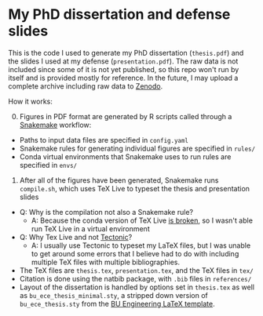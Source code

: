 # My PhD dissertation and defense slides

This is the code I used to generate my PhD dissertation (`thesis.pdf`) and the slides I used at my defense (`presentation.pdf`).
The raw data is not included since some of it is not yet published, so this repo won't run by itself and is provided mostly for reference.
In the future, I may upload a complete archive including raw data to [Zenodo](https://zenodo.org/).

How it works:

0. Figures in PDF format are generated by R scripts called through a [Snakemake](https://snakemake.readthedocs.io/en/stable/) workflow:
  - Paths to input data files are specified in `config.yaml`
  - Snakemake rules for generating individual figures are specified in `rules/`
  - Conda virtual environments that Snakemake uses to run rules are specified in `envs/`
1. After all of the figures have been generated, Snakemake runs `compile.sh`, which uses TeX Live to typeset the thesis and presentation slides
  - Q: Why is the compilation not also a Snakemake rule?
    - A: Because the conda version of TeX Live [is broken](https://github.com/conda-forge/texlive-core-feedstock/issues/19#issuecomment-364760571), so I wasn't able run TeX Live in a virtual environment
  - Q: Why Tex Live and not [Tectonic](https://tectonic-typesetting.github.io/en-US/)?
    - A: I usually use Tectonic to typeset my LaTeX files, but I was unable to get around some errors that I believe had to do with including multiple TeX files with multiple bibliographies.
  - The TeX files are `thesis.tex`, `presentation.tex`, and the TeX files in `tex/`
  - Citation is done using the natbib package, with `.bib` files in `references/`
  - Layout of the dissertation is handled by options set in `thesis.tex` as well as `bu_ece_thesis_minimal.sty`, a stripped down version of `bu_ece_thesis.sty` from the [BU Engineering LaTeX template](http://www.bu.edu/eng/departments/ece/resourcesforcurrentstudent/ece-ms-and-phd-thesis-prep/ms-thesis-phd-dissertation/).

